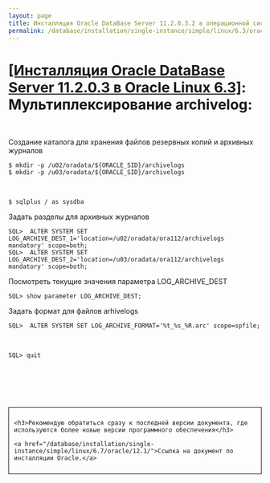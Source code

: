 ```yaml
---
layout: page
title: Инсталляция Oracle DataBase Server 11.2.0.3.2 в операционной системе Oracle Linux 6.3 x86_64
permalink: /database/installation/single-instance/simple/linux/6.3/oracle/11.2/oracle-multiplex-archivelogs/
---
```


# <a href="/database/installation/single-instance/simple/linux/6.3/oracle/11.2/">[Инсталляция Oracle DataBase Server 11.2.0.3 в Oracle Linux 6.3]</a>: Мультиплексирование archivelog:


<br/>

Создание каталога для хранения файлов резервных копий и архивных журналов


	$ mkdir -p /u02/oradata/${ORACLE_SID}/archivelogs
	$ mkdir -p /u03/oradata/${ORACLE_SID}/archivelogs

<br/>

	$ sqlplus / as sysdba

Задать разделы для архивных журналов

	SQL>  ALTER SYSTEM SET LOG_ARCHIVE_DEST_1='location=/u02/oradata/ora112/archivelogs mandatory' scope=both;
	SQL>  ALTER SYSTEM SET LOG_ARCHIVE_DEST_2='location=/u03/oradata/ora112/archivelogs mandatory' scope=both;


Посмотреть текущие значения параметра LOG_ARCHIVE_DEST


	SQL> show parameter LOG_ARCHIVE_DEST;


Задать формат для файлов arhivelogs


	SQL>  ALTER SYSTEM SET LOG_ARCHIVE_FORMAT='%t_%s_%R.arc' scope=spfile;


<br/>

	SQL> quit



<br/><br/>
<br/><br/>


<div style="padding:10px; border:thin solid black;">

	<h3>Рекомендую обратиться сразу к последней версии документа, где используются более новые версии программного обеспечения</h3>

    <a href="/database/installation/single-instance/simple/linux/6.7/oracle/12.1/">Ссылка на документ по инсталляции Oracle.</a>

</div>

